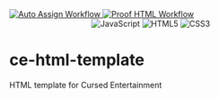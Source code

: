 <a href="https://github.com/CursedPrograms/ce-html-template/actions/workflows/auto-assign.yml">
    <img class="workflow-badge workflow-success" src="https://github.com/CursedPrograms/ce-html-template/actions/workflows/auto-assign.yml/badge.svg" alt="Auto Assign Workflow">
</a>

<a href="https://github.com/CursedPrograms/ce-html-template/actions/workflows/proof-html.yml">
    <img class="workflow-badge workflow-success" src="https://github.com/CursedPrograms/ce-html-template/actions/workflows/proof-html.yml/badge.svg" alt="Proof HTML Workflow">
</a>
<br>
<div align="center">
  <img alt="JavaScript" src="https://img.shields.io/badge/javascript%20-%23323330.svg?&style=for-the-badge&logo=javascript&logoColor=white"/>
  <img alt="HTML5" src="https://img.shields.io/badge/html5%20-%23323330.svg?&style=for-the-badge&logo=html5&logoColor=white"/>
  <img alt="CSS3" src="https://img.shields.io/badge/css3%20-%23323330.svg?&style=for-the-badge&logo=css3&logoColor=white"/>
</div>

# ce-html-template

HTML template for Cursed Entertainment
